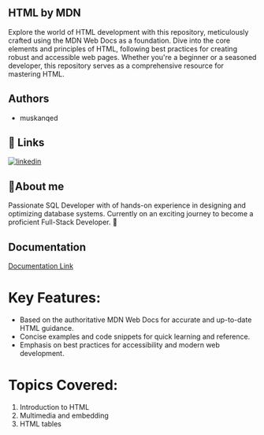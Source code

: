 
## HTML by MDN



Explore the world of HTML development with this repository, meticulously crafted using the MDN Web Docs as a foundation. Dive into the core elements and principles of HTML, following best practices for creating robust and accessible web pages. Whether you're a beginner or a seasoned developer, this repository serves as a comprehensive resource for mastering HTML.
## Authors

- muskanqed


## 🔗 Links

[![linkedin](https://img.shields.io/badge/linkedin-0A66C2?style=for-the-badge&logo=linkedin&logoColor=white)](https://www.linkedin.com/in/muskan-badeghar-65aa6a176/)



## 🚀About me

Passionate SQL Developer with of hands-on experience in designing and optimizing database systems. Currently on an exciting journey to become a proficient Full-Stack Developer. 🚀
## Documentation

[Documentation Link](https://developer.mozilla.org/en-US/docs/Learn/JavaScript)

# Key Features:

* Based on the authoritative MDN Web Docs for accurate and up-to-date HTML guidance.
* Concise examples and code snippets for quick learning and reference.
* Emphasis on best practices for accessibility and modern web development.

# Topics Covered:

1. Introduction to HTML
2. Multimedia and embedding
3. HTML tables
